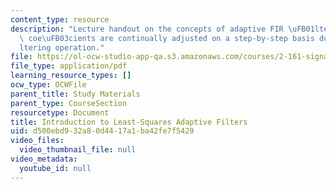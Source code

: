 ```yaml
---
content_type: resource
description: "Lecture handout on the concepts of adaptive FIR \uFB01lters, where the\
  \ coe\uFB03cients are continually adjusted on a step-by-step basis during the \uFB01\
  ltering operation."
file: https://ol-ocw-studio-app-qa.s3.amazonaws.com/courses/2-161-signal-processing-continuous-and-discrete-fall-2008/d500ebd932a80d4417a1ba42fe7f5429_adaptivels.pdf
file_type: application/pdf
learning_resource_types: []
ocw_type: OCWFile
parent_title: Study Materials
parent_type: CourseSection
resourcetype: Document
title: Introduction to Least-Squares Adaptive Filters
uid: d500ebd9-32a8-0d44-17a1-ba42fe7f5429
video_files:
  video_thumbnail_file: null
video_metadata:
  youtube_id: null
---
```


